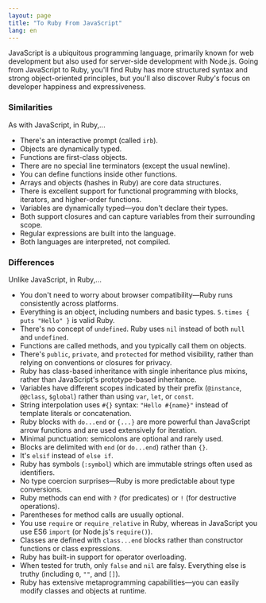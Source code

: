 ```yaml
---
layout: page
title: "To Ruby From JavaScript"
lang: en
---
```


JavaScript is a ubiquitous programming language, primarily known for web
development but also used for server-side development with Node.js. Going
from JavaScript to Ruby, you'll find Ruby has more structured syntax and
strong object-oriented principles, but you'll also discover Ruby's focus
on developer happiness and expressiveness.

### Similarities

As with JavaScript, in Ruby,...

* There's an interactive prompt (called `irb`).
* Objects are dynamically typed.
* Functions are first-class objects.
* There are no special line terminators (except the usual newline).
* You can define functions inside other functions.
* Arrays and objects (hashes in Ruby) are core data structures.
* There is excellent support for functional programming with blocks,
  iterators, and higher-order functions.
* Variables are dynamically typed—you don't declare their types.
* Both support closures and can capture variables from their
  surrounding scope.
* Regular expressions are built into the language.
* Both languages are interpreted, not compiled.


### Differences

Unlike JavaScript, in Ruby,...

* You don't need to worry about browser compatibility—Ruby runs
  consistently across platforms.
* Everything is an object, including numbers and basic types.
  `5.times { puts "Hello" }` is valid Ruby.
* There's no concept of `undefined`. Ruby uses `nil` instead of both
  `null` and `undefined`.
* Functions are called methods, and you typically call them on objects.
* There's `public`, `private`, and `protected` for method visibility,
  rather than relying on conventions or closures for privacy.
* Ruby has class-based inheritance with single inheritance plus mixins,
  rather than JavaScript's prototype-based inheritance.
* Variables have different scopes indicated by their prefix (`@instance`,
  `@@class`, `$global`) rather than using `var`, `let`, or `const`.
* String interpolation uses `#{}` syntax: `"Hello #{name}"` instead of
  template literals or concatenation.
* Ruby blocks with `do...end` or `{...}` are more powerful than
  JavaScript arrow functions and are used extensively for iteration.
* Minimal punctuation: semicolons are optional and rarely used.
* Blocks are delimited with `end` (or `do...end`) rather than `{}`.
* It's `elsif` instead of `else if`.
* Ruby has symbols (`:symbol`) which are immutable strings often used
  as identifiers.
* No type coercion surprises—Ruby is more predictable about type
  conversions.
* Ruby methods can end with `?` (for predicates) or `!` (for
  destructive operations).
* Parentheses for method calls are usually optional.
* You use `require` or `require_relative` in Ruby, whereas in JavaScript you use ES6 `import` (or Node.js's `require()`).
* Classes are defined with `class...end` blocks rather than constructor
  functions or class expressions.
* Ruby has built-in support for operator overloading.
* When tested for truth, only `false` and `nil` are falsy. Everything
  else is truthy (including `0`, `""`, and `[]`).
* Ruby has extensive metaprogramming capabilities—you can easily
  modify classes and objects at runtime.
